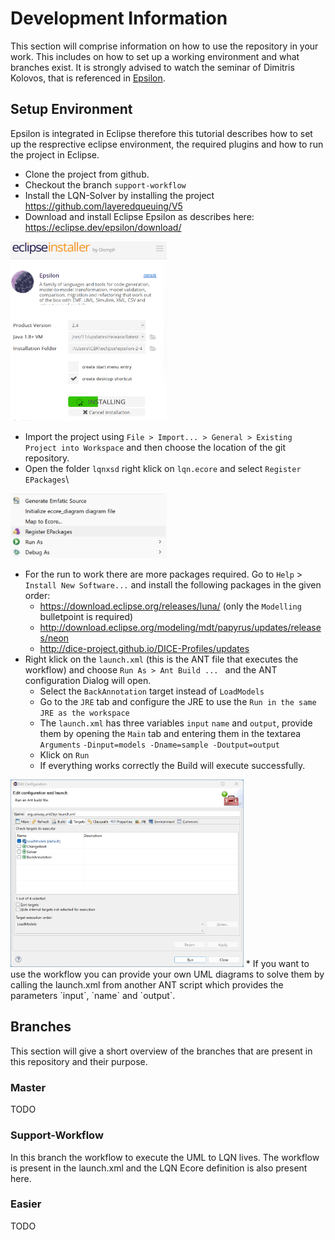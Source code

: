 # Development Information

This section will comprise information on how to use the repository in your work.
This includes on how to set up a working environment and what branches exist.
It is strongly advised to watch the seminar of Dimitris Kolovos, that is referenced in [Epsilon](Epsilon.md).

## Setup Environment
Epsilon is integrated in Eclipse therefore this tutorial describes how to set up the resprective eclipse environment, 
the required plugins and how to run the project in Eclipse.

* Clone the project from github.
* Checkout the branch `support-workflow`
* Install the LQN-Solver by installing the project https://github.com/layeredqueuing/V5
* Download and install Eclipse Epsilon as describes here: https://eclipse.dev/epsilon/download/  

<img src="InstallEpsilon.png" alt="InstallEpsilon" width="250"/>  

* Import the project using `File > Import... > General > Existing Project into Workspace` and then choose the location of the git repository.
* Open the folder `lqnxsd` right klick on `lqn.ecore` and select `Register EPackages`\

<img src="RegisterEPackages.png" alt="RegisterEPackages" width="250"/>

* For the run to work there are more packages required. Go to `Help` > `Install New Software...` and install the following packages in the given order:
  * https://download.eclipse.org/releases/luna/ (only the `Modelling` bulletpoint is required)
  * http://download.eclipse.org/modeling/mdt/papyrus/updates/releases/neon
  * http://dice-project.github.io/DICE-Profiles/updates
* Right klick on the `launch.xml` (this is the ANT file that executes the workflow) and choose `Run As > Ant Build ... ` and the ANT configuration Dialog will open. 
  * Select the `BackAnnotation` target instead of `LoadModels` 
  * Go to the `JRE` tab and configure the JRE to use the `Run in the same JRE as the workspace`
  * The `launch.xml` has three variables `input` `name` and `output`, provide them by opening the `Main` tab and entering them in the textarea `Arguments` `-Dinput=models -Dname=sample -Doutput=output`
  * Klick on `Run`
  * If everything works correctly the Build will execute successfully.
<img src="AntConfigurationDialog.png" alt="AntConfigurationDialog" height="300"/>
* If you want to use the workflow you can provide your own UML diagrams to solve them by calling the launch.xml from another ANT script which provides the parameters `input`, `name` and `output`.

## Branches
This section will give a short overview of the branches that are present in this repository and their purpose.

### Master
TODO


### Support-Workflow
In this branch the workflow to execute the UML to LQN lives.
The workflow is present in the launch.xml and the LQN Ecore definition is also present here.

### Easier
TODO